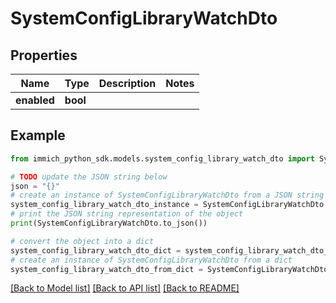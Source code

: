 # SystemConfigLibraryWatchDto


## Properties

Name | Type | Description | Notes
------------ | ------------- | ------------- | -------------
**enabled** | **bool** |  | 

## Example

```python
from immich_python_sdk.models.system_config_library_watch_dto import SystemConfigLibraryWatchDto

# TODO update the JSON string below
json = "{}"
# create an instance of SystemConfigLibraryWatchDto from a JSON string
system_config_library_watch_dto_instance = SystemConfigLibraryWatchDto.from_json(json)
# print the JSON string representation of the object
print(SystemConfigLibraryWatchDto.to_json())

# convert the object into a dict
system_config_library_watch_dto_dict = system_config_library_watch_dto_instance.to_dict()
# create an instance of SystemConfigLibraryWatchDto from a dict
system_config_library_watch_dto_from_dict = SystemConfigLibraryWatchDto.from_dict(system_config_library_watch_dto_dict)
```
[[Back to Model list]](../README.md#documentation-for-models) [[Back to API list]](../README.md#documentation-for-api-endpoints) [[Back to README]](../README.md)


